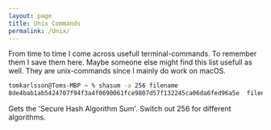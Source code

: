 ```yaml
---
layout: page
title: Unix Commands
permalink: /Unix/
---
```


From time to time I come across usefull terminal-commands. To remember them I save them here. Maybe someone else might find this list usefull as well. They are unix-commands since I mainly do work on macOS.

```zsh
tomkarlsson@Toms-MBP ~ % shasum -a 256 filename
8de4bab1ab5424707f94f3a4f0690061fce9807d57f132245ca06da6fed96a5e  filename
```
Gets the 'Secure Hash Algorithm Sum'. Switch out 256 for different algorithms. 
